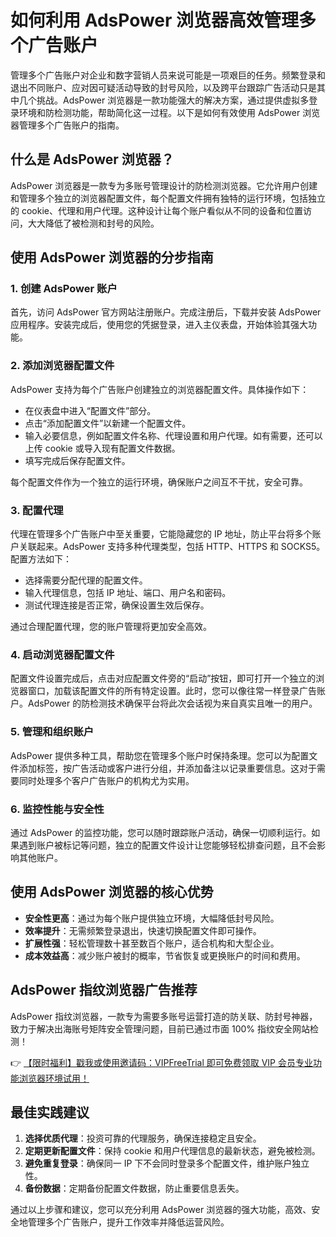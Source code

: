 # 如何利用 AdsPower 浏览器高效管理多个广告账户

管理多个广告账户对企业和数字营销人员来说可能是一项艰巨的任务。频繁登录和退出不同账户、应对因可疑活动导致的封号风险，以及跨平台跟踪广告活动只是其中几个挑战。AdsPower 浏览器是一款功能强大的解决方案，通过提供虚拟多登录环境和防检测功能，帮助简化这一过程。以下是如何有效使用 AdsPower 浏览器管理多个广告账户的指南。

## 什么是 AdsPower 浏览器？

AdsPower 浏览器是一款专为多账号管理设计的防检测浏览器。它允许用户创建和管理多个独立的浏览器配置文件，每个配置文件拥有独特的运行环境，包括独立的 cookie、代理和用户代理。这种设计让每个账户看似从不同的设备和位置访问，大大降低了被检测和封号的风险。

## 使用 AdsPower 浏览器的分步指南

### 1. 创建 AdsPower 账户

首先，访问 AdsPower 官方网站注册账户。完成注册后，下载并安装 AdsPower 应用程序。安装完成后，使用您的凭据登录，进入主仪表盘，开始体验其强大功能。

### 2. 添加浏览器配置文件

AdsPower 支持为每个广告账户创建独立的浏览器配置文件。具体操作如下：

- 在仪表盘中进入“配置文件”部分。
- 点击“添加配置文件”以新建一个配置文件。
- 输入必要信息，例如配置文件名称、代理设置和用户代理。如有需要，还可以上传 cookie 或导入现有配置文件数据。
- 填写完成后保存配置文件。

每个配置文件作为一个独立的运行环境，确保账户之间互不干扰，安全可靠。

### 3. 配置代理

代理在管理多个广告账户中至关重要，它能隐藏您的 IP 地址，防止平台将多个账户关联起来。AdsPower 支持多种代理类型，包括 HTTP、HTTPS 和 SOCKS5。配置方法如下：

- 选择需要分配代理的配置文件。
- 输入代理信息，包括 IP 地址、端口、用户名和密码。
- 测试代理连接是否正常，确保设置生效后保存。

通过合理配置代理，您的账户管理将更加安全高效。

### 4. 启动浏览器配置文件

配置文件设置完成后，点击对应配置文件旁的“启动”按钮，即可打开一个独立的浏览器窗口，加载该配置文件的所有特定设置。此时，您可以像往常一样登录广告账户。AdsPower 的防检测技术确保平台将此次会话视为来自真实且唯一的用户。

### 5. 管理和组织账户

AdsPower 提供多种工具，帮助您在管理多个账户时保持条理。您可以为配置文件添加标签，按广告活动或客户进行分组，并添加备注以记录重要信息。这对于需要同时处理多个客户广告账户的机构尤为实用。

### 6. 监控性能与安全性

通过 AdsPower 的监控功能，您可以随时跟踪账户活动，确保一切顺利运行。如果遇到账户被标记等问题，独立的配置文件设计让您能够轻松排查问题，且不会影响其他账户。

## 使用 AdsPower 浏览器的核心优势

- **安全性更高**：通过为每个账户提供独立环境，大幅降低封号风险。
- **效率提升**：无需频繁登录退出，快速切换配置文件即可操作。
- **扩展性强**：轻松管理数十甚至数百个账户，适合机构和大型企业。
- **成本效益高**：减少账户被封的概率，节省恢复或更换账户的时间和费用。

## AdsPower 指纹浏览器广告推荐

AdsPower 指纹浏览器，一款专为需要多账号运营打造的防关联、防封号神器，致力于解决出海账号矩阵安全管理问题，目前已通过市面 100% 指纹安全网站检测！

👉 [【限时福利】戳我或使用邀请码：VIPFreeTrial 即可免费领取 VIP 会员专业功能浏览器环境试用！](https://bit.ly/adspower_free)

## 最佳实践建议

1. **选择优质代理**：投资可靠的代理服务，确保连接稳定且安全。
2. **定期更新配置文件**：保持 cookie 和用户代理信息的最新状态，避免被检测。
3. **避免重复登录**：确保同一 IP 下不会同时登录多个配置文件，维护账户独立性。
4. **备份数据**：定期备份配置文件数据，防止重要信息丢失。

通过以上步骤和建议，您可以充分利用 AdsPower 浏览器的强大功能，高效、安全地管理多个广告账户，提升工作效率并降低运营风险。